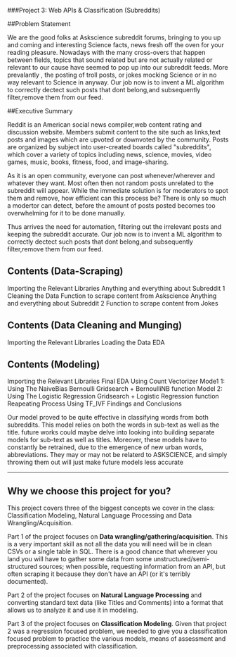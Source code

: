###Project 3: Web APIs & Classification (Subreddits)

##Problem Statement

We are the good folks at Askscience subreddit forums, bringing to you up and coming and interesting Science
facts, news fresh off the oven for your reading pleasure.
Nowadays with the many cross-overs that happen between fields, topics that sound related but are not actually
related or relevant to our cause have seemed to pop up into our subreddit feeds. More prevalantly , the posting
of troll posts, or jokes mocking Science or in no way relevant to Science in anyway.
Our job now is to invent a ML algorithm to correctly dectect such posts that dont belong,and subsequently
filter,remove them from our feed.

##Executive Summary

Reddit is an American social news compiler,web content rating and discussion website. Members submit content to the site such as links,text posts and images which are upvoted or downvoted by the community. Posts are organized by subject into user-created boards called "subreddits", which cover a variety of topics including news, science, movies, video games, music, books, fitness, food, and image-sharing.

As it is an open community, everyone can post whenever/wherever and whatever they want. Most often then not random posts unrelated to the subreddit will appear. While the immediate solution is for moderators to spot them and remove, how efficient can this process be? There is only so much a modertor can detect, before the amount of posts posted becomes too overwhelming for it to be done manually.

Thus arrives the need for automation, filtering out the irrelevant posts and keeping the subreddit accurate. Our job now is to invent a ML algorithm to correctly dectect such posts that dont belong,and subsequently filter,remove them from our feed.

## Contents (Data-Scraping)

Importing the Relevant Libraries
Anything and everything about Subreddit 1
Cleaning the Data
Function to scrape content from Askscience
Anything and everything about Subreddit 2
Function to scrape content from Jokes

## Contents (Data Cleaning and Munging)

Importing the Relevant Libraries
Loading the Data
EDA

## Contents (Modeling)

Importing the Relevant Libraries
Final EDA
Using Count Vectorizer
Mode1 1: Using The NaiveBias Bernoulli
Gridsearch + BernoulliNB function
Model 2: Using The Logistic Regression
Gridsearch + Logistic Regression function
Reapeating Process Using TF_IVF
Findings and Conclusions


Our model proved to be quite effective in classifying words from both subreddits. This model relies on both the words in sub-text as well as the title. future works could maybe delve into looking into building separate models for sub-text as well as titles. Moreover, these models have to constantly be retrained, due to the emergence of new urban words, abbreviations. They may or may not be relaterd to ASKSCIENCE, and simply throwing them out will just make future models less accurate

---

## Why we choose this project for you?
This project covers three of the biggest concepts we cover in the class: Classification Modeling, Natural Language Processing and Data Wrangling/Acquisition.

Part 1 of the project focuses on **Data wrangling/gathering/acquisition**. This is a very important skill as not all the data you will need will be in clean CSVs or a single table in SQL.  There is a good chance that wherever you land you will have to gather some data from some unstructured/semi-structured sources; when possible, requesting information from an API, but often scraping it because they don't have an API (or it's terribly documented).

Part 2 of the project focuses on **Natural Language Processing** and converting standard text data (like Titles and Comments) into a format that allows us to analyze it and use it in modeling.

Part 3 of the project focuses on **Classification Modeling**.  Given that project 2 was a regression focused problem, we needed to give you a classification focused problem to practice the various models, means of assessment and preprocessing associated with classification.   
